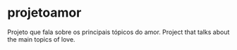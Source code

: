 # projetoamor
Projeto que fala sobre os principais tópicos do amor.
Project that talks about the main topics of love.
